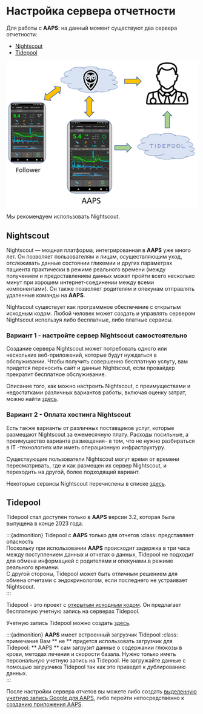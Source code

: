 # Настройка сервера отчетности

Для работы с **AAPS**: на данный момент существуют два сервера отчетности:

- [Nightscout](https://nightscout.github.io/)
- [Tidepool](https://www.tidepool.org/)

![Серверы отчетов](../images/Building-the-App/ReportingServer.png)

Мы рекомендуем использовать Nightscout.

## Nightscout

Nightscout — мощная платформа, интегрированная в **AAPS** уже много лет. Он позволяет пользователям и лицам, осуществляющим уход, отслеживать данные состоянии гликемии и других параметрах пациента практически в режиме реального времени (между получением и предоставлением данных может пройти всего несколько минут при хорошем интернет-соединении между всеми компонентами). Он также позволяет родителям и опекунам отправлять удаленные команды на **AAPS**.

Nightscout существует как программное обеспечение с открытым исходным кодом. Любой человек может создать и управлять сервером Nightscout используя либо бесплатные, либо платные сервисы.

### Вариант 1 - настройте сервер Nightscout самостоятельно

Создание сервера Nightscout может потребовать одного или нескольких веб-приложений, которые будут нуждаться в обслуживании. Чтобы получить совершенно бесплатную услугу, вам придется переносить сайт и данные Nightscout, если провайдер прекратит бесплатное обслуживание.

Описание того, как можно настроить Nightscout, с преимуществами и недостатками различных вариантов работы, включая оценку затрат, можно найти [здесь](https://nightscout.github.io/nightscout/new_user/#free-diy).

### Вариант 2 - Оплата хостинга Nightscout

Есть также варианты от различных поставщиков услуг, которые размещают Nightscout за ежемесячную плату. Расходы посильные, а преимущество варианта размещения- в том, что не нужно разбираться в IT -технологиях или иметь операционную инфраструктуру.

Существующие пользователи Nightscout могут время от времени пересматривать, где и как размещен их сервер Nightscout, и переходить на другой, более подходящий вариант.

Некоторые сервисы Nightscout перечислены в списке [здесь](https://nightscout.github.io/nightscout/new_user/#vendors-comparison-table).

## Tidepool

Tidepool стал доступен только в **AAPS** версии 3.2, которая была выпущена в конце 2023 года.

:::{admonition} Tidepool с **AAPS** только для отчетов
:class: представляет опасность\
Поскольку при использовании **AAPS** происходит задержка в три часа между поступлением данных и отчетах о данных, Tidepool не подходит для обмена информацией с родителями и опекунами.в режиме реального времени.\
С другой стороны, Tidepool может быть отличным решением для обмена отчетами с эндокринологом, если последнего не устраивает Nightscout.\
:::

Tidepool - это проект с [открытым исходным кодом](https://github.com/tidepool-org). Он предлагает бесплатную учетную запись на серверах Tidepool.

Учетную запись Tidepool можно создать [здесь](https://app.tidepool.org/signup).

:::{admonition} **AAPS** имеет встроенный загрузчик Tidepool
:class: примечание
Вам \*\* не \*\* придется использовать загрузчик для Tidepool: \*\* AAPS \*\* сам загрузит данные о содержании глюкозы в крови, методах лечения и скорости базала. Нужно только иметь персональную учетную запись на Tidepool. Не загружайте данные с помощью загрузчика Tidepool так как это приведет к дублированию данных.\
:::

После настройки сервера отчетов вы можете либо создать [выделенную учетную запись Google для AAPS](Dedicated-Google-account-for-AAPS.md), либо перейти непосредственно к [созданию приложения AAPS](building-AAPS.md).
